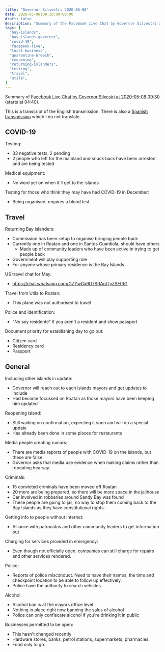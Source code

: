 ```yaml
---
title: "Governor Silvestri 2020-05-08"
date: 2020-05-08T09:30:00-08:00
draft: false
description: "Summary of the Facebook Live Chat by Governor Silvestri at 2020-05-08 09:30"
tags: [
  "bay-islands",
  "bay-islands-governor",
  "covid-19",
  "facebook-live",
  "local-business",
  "quarantine-breech",
  "reopening",
  "returning-islanders",
  "testing",
  "travel",
  "utila",
]
---
```


Summary of [Facebook Live Chat by Governor Silvestri at 2020-05-08
09:30](https://www.facebook.com/gobernacionislas/videos/3062391603781765)
(starts at 04:40).

This is a transcript of the English transmission. There is also a [Spanish
transmission](https://www.facebook.com/gobernacionislas/videos/2358275711131899)
which I do not translate.

COVID-19
--------

Testing:
* 33 negative tests, 2 pending
* 2 people who left for the mainland and snuck back have been arrested and are
  being tested 

Medical equipment:
* No word yet on when it'll get to the islands

Testing for those who think they may have had COVID-19 in December:
* Being organised, requires a blood test

Travel
------

Returning Bay Islanders:
* Commission has been setup to organise bringing people back
* Currently one in Roatan and one in Santos Guardiola, should have others
  * Made up of community leaders who have been active in trying to get people
    back
* Government will play supporting role
* For anyone whose primary residence is the Bay Islands

US travel chat for May:
* https://chat.whatsapp.com/GZYwGx9D7SRAoTfyZSEtRG

Travel from Utila to Roatan:
* This plane was not authorised to travel

Police and identification:
* "No soy residente" if you aren't a resident and show passport

Document priority for establishing day to go out:
* Citizen card
* Residency card
* Passport

General
-------

Including other islands in update:
* Governor will reach out to each islands mayors and get updates to include
* Had become focussed on Roatan as those mayors have been keeping him updated

Reopening island:
* Still waiting on confirmation, expecting it soon and will do a special update
* Has already been done in some places for restaurants

Media people creating rumors:
* There are media reports of people with COVID-19 on the islands, but these are
  false.
* Governor asks that media use evidence when making claims rather than
  repeating hearsay.

Criminals:
* 15 convicted criminals have been moved off Roatan
* 20 more are being prepared, so there will be more space in the jailhouse
* Car involved in robberies around Sandy Bay was found
* These people are going to jail, no way to stop them coming back to the Bay
  Islands as they have constitutional rights.

Getting info to people without internet:
* Alliance with patronatos and other community leaders to get information out

Charging for services provided in emergency:
* Even though not officially open, companies can still charge for repairs and
  other services rendered.

Police:
* Reports of police misconduct. Need to have their names, the time and
  checkpoint location to be able to follow up effectively.
* Police have the authority to search vehicles

Alcohol:
* Alcohol ban is at the mayors office level
* Nothing in place right now banning the sales of alcohol
* Police can only confiscate alcohol if you're drinking it in public

Businesses permitted to be open:
* This hasn't changed recently
* Hardware stores, banks, petrol stations, supermarkets, pharmacies.
* Food only to go.
